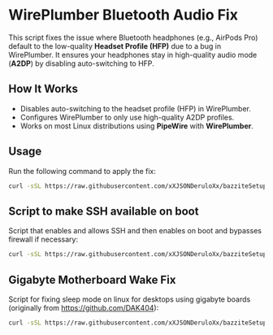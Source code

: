 # WirePlumber Bluetooth Audio Fix

This script fixes the issue where Bluetooth headphones (e.g., AirPods Pro) default to the low-quality **Headset Profile (HFP)** due to a bug in WirePlumber. It ensures your headphones stay in high-quality audio mode (**A2DP**) by disabling auto-switching to HFP.

## How It Works
- Disables auto-switching to the headset profile (HFP) in WirePlumber.
- Configures WirePlumber to only use high-quality A2DP profiles.
- Works on most Linux distributions using **PipeWire** with **WirePlumber**.

## Usage

Run the following command to apply the fix:

```bash
curl -sSL https://raw.githubusercontent.com/xXJSONDeruloXx/bazziteSetupScripts/main/fix-bluetooth-audio.sh | sudo bash
```

## Script to make SSH available on boot

Script that enables and allows SSH and then enables on boot and bypasses firewall if necessary:

```bash
curl -sSL https://raw.githubusercontent.com/xXJSONDeruloXx/bazziteSetupScripts/main/setupSSH.sh | sudo bash
```

## Gigabyte Motherboard Wake Fix

Script for fixing sleep mode on linux for desktops using gigabyte boards (originally from https://github.com/DAK404):

```bash
curl -sSL https://raw.githubusercontent.com/xXJSONDeruloXx/bazziteSetupScripts/main/gigabyteWakeFix.sh | sudo bash
```
